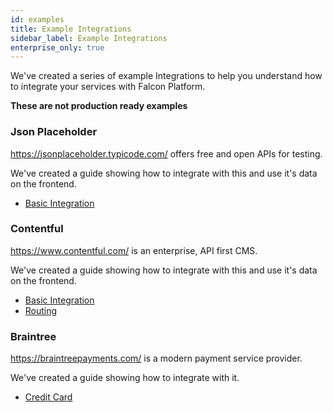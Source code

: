 ```yaml
---
id: examples
title: Example Integrations
sidebar_label: Example Integrations
enterprise_only: true
---
```


We've created a series of example Integrations to help you understand how to integrate your services with Falcon Platform.

**These are not production ready examples**

### Json Placeholder
https://jsonplaceholder.typicode.com/ offers free and open APIs for testing.

We've created a guide showing how to integrate with this and use it's data on the frontend.

- [Basic Integration](/docs/platform/cookbook/integrations/jsonplaceholder)

### Contentful
https://www.contentful.com/ is an enterprise, API first CMS.

We've created a guide showing how to integrate with this and use it's data on the frontend.

- [Basic Integration](/docs/platform/cookbook/integrations/contentful)
- [Routing](/docs/platform/cookbook/integrations/contentful2)

### Braintree

https://braintreepayments.com/ is a modern payment service provider.

We've created a guide showing how to integrate with it.

- [Credit Card](/docs/platform/cookbook/integrations/braintree)
